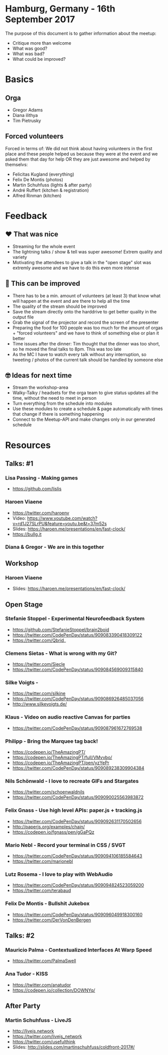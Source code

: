 # Hamburg, Germany - 16th September 2017

The purpose of this document is to gather information about the meetup:

* Critique more than welcome
* What was good? 
* What was bad? 
* What could be improved? 

# Basics

## Orga

* Gregor Adams
* Diana ilithya
* Tim Pietrusky

## Forced volunteers

Forced in terms of: We did not think about having volunteers in the first place and these people helped us because they were at the event and we asked them that day for help OR they are just awesome and helped by themselvs:

* Felicitas Kugland (everything)
* Felix De Montis (photos)
* Martin Schuhfuss (lights & after party)
* André Ruffert (kitchen & registration)
* Alfred Rinman (kitchen)



# Feedback

## ❤️ That was nice
* Streaming for the whole event
* The lightning talks / show & tell was super awesome! Extrem quality and variety
* Motivating the attendees to give a talk in the "open stage" slot was extremly awesome and we have to do this even more intense



## 🤔 This can be improved
* There has to be a min. amount of volunteers (at least 3) that know what will happen at the event and are there to help all the time
* The quality of the stream should be improved
* Save the stream directly onto the harddrive to get better quality in the output file
* Grab the signal of the projector and record the screen of the presenter
* Preparing the food for 100 people was too much for the amount of orgas + "forced volunteers" and we have to think of something else or plan it better
* Time issues after the dinner: Tim thought that the dinner was too short, so he moved the final talks to 8pm. This was too late
* As the MC I have to watch every talk without any interruption, so tweeting / photos of the current talk should be handled by someone else


## 🤓 Ideas for next time
* Stream the workshop-area
* Walky-Talky / headsets for the orga team to give status updates all the time, without the need to meet in person
* Turn everything from the schedule into modules
* Use these modules to create a schedule & page automatically with times that change if there is something happening
* Connect to the Meetup-API and make changes only in our generated schedule


# Resources

## Talks: #1

### Lisa Passing - Making games

* https://github.com/lislis

### Haroen Viaene

* https://twitter.com/haroenv
* Video: https://www.youtube.com/watch?v=rd1J27SLrPU&feature=youtu.be&t=37m52s
* Slides: https://haroen.me/presentations/en/fast-clock/
* https://bullg.it

### Diana & Gregor - We are in this together



## Workshop

### Haroen Viaene

* Slides: https://haroen.me/presentations/en/fast-clock/



## Open Stage

### Stefanie Stoppel - Experimental Neurofeedback System
* https://github.com/StefanieStoppel/brain2boid
* https://twitter.com/CodePenDay/status/909083390418309122
* https://twitter.com/Qbrid_


### Clemens Sietas - What is wrong with my Git? 
* https://twitter.com/Siecle
* https://twitter.com/CodePenDay/status/909084569009315840


### Silke Voigts - 
* https://twitter.com/silkine
* https://twitter.com/CodePenDay/status/909086926485037056
* http://www.silkevoigts.de/


### Klaus - Video on audio reactive Canvas for parties
* https://twitter.com/CodePenDay/status/909087961672769538


### Philipp - Bring the Marquee tag back! 
* https://codepen.io/TheAmazingPT/
* https://codepen.io/TheAmazingPT/full/VMvvbo/
* https://codepen.io/TheAmazingPT/pen/yzYePr
* https://twitter.com/CodePenDay/status/909089238309904384


### Nils Schönwald - I love to recreate GIFs and Stargates
* https://twitter.com/schoenwaldnils
* https://twitter.com/CodePenDay/status/909090025563983872


### Felix Gnass - Use high level APIs: paper.js + tracking.js
* https://twitter.com/CodePenDay/status/909092631170502656
* http://paperjs.org/examples/chain/
* https://codepen.io/fgnass/pen/gGaPQz


### Mario Nebl - Record your terminal in CSS / SVGT
* https://twitter.com/CodePenDay/status/909094106185584643
* https://twitter.com/marionebl


### Lutz Rosema - I love to play with WebAudio
* https://twitter.com/CodePenDay/status/909094824523059200
* https://twitter.com/terabaud


### Felix De Montis - Bullshit Jukebox
* https://twitter.com/CodePenDay/status/909096049918300160
* https://twitter.com/DerVonDenBergen



## Talks: #2

### Mauricio Palma - Contextualized Interfaces At Warp Speed

* https://twitter.com/PalmaSwell


### Ana Tudor - KISS

* https://twitter.com/anatudor
* https://codepen.io/collection/DOWNYq/



## After Party

### Martin Schuhfuss - LiveJS

* http://livejs.network
* https://twitter.com/livejs_network
* https://twitter.com/usefulthink
* Slides: http://slides.com/martinschuhfuss/coldfront-2017#/
